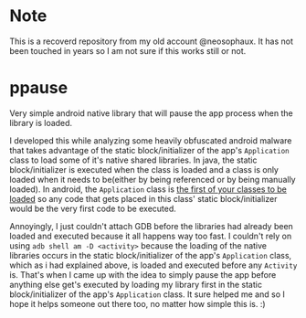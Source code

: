 # Note
This is a recoverd repository from my old account @neosophaux. It has not been touched in years
so I am not sure if this works still or not.

# ppause
Very simple android native library that will pause the app process when the library is loaded.

I developed this while analyzing some heavily obfuscated android malware that takes advantage of the static block/initializer of the app's `Application` class to load some of it's native shared libraries. In java, the static block/initializer is executed when the class is loaded and a class is only loaded when it needs to be(either by being referenced or by being manually loaded). In android, the `Application` class is [the first of your classes to be loaded](https://developer.android.com/reference/android/app/Application) so any code that gets placed in this class' static block/initializer would be the very first code to be executed.

Annoyingly, I just couldn't attach GDB before the libraries had already been loaded and executed because it all happens way too fast. I couldn't rely on using `adb shell am -D <activity>` because the loading of the native libraries occurs in the static block/initializer of the app's `Application` class, which as i had explained above, is loaded and executed before any `Activity` is. That's when I came up with the idea to simply pause the app before anything else get's executed by loading my library first in the static block/initializer of the app's `Application` class. It sure helped me and so I hope it helps someone out there too, no matter how simple this is. :)
